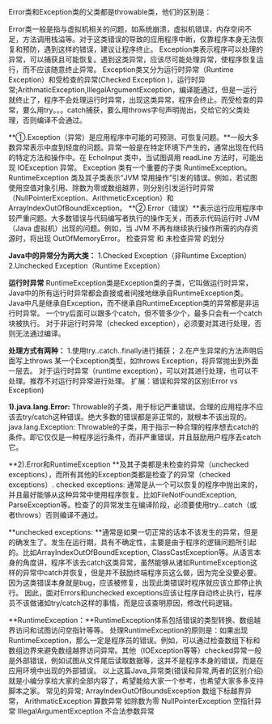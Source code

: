 Error类和Exception类的父类都是throwable类，他们的区别是：

Error类一般是指与虚拟机相关的问题，如系统崩溃，虚拟机错误，内存空间不足，方法调用栈溢等。对于这类错误的导致的应用程序中断，仅靠程序本身无法恢复和预防，遇到这样的错误，建议让程序终止。
 Exception类表示程序可以处理的异常，可以捕获且可能恢复。遇到这类异常，应该尽可能处理异常，使程序恢复运行，而不应该随意终止异常。
 Exception类又分为运行时异常（Runtime Exception）和受检查的异常(Checked Exception )，运行时异常;ArithmaticException,IllegalArgumentException，编译能通过，但是一运行就终止了，程序不会处理运行时异常，出现这类异常，程序会终止。而受检查的异常，要么用try。。。catch捕获，要么用throws字句声明抛出，交给它的父类处理，否则编译不会通过。

**①.Exception（异常）是应用程序中可能的可预测、可恢复问题。**一般大多数异常表示中度到轻度的问题。异常一般是在特定环境下产生的，通常出现在代码的特定方法和操作中。在 EchoInput 类中，当试图调用 readLine 方法时，可能出现 IOException 异常。
 Exception 类有一个重要的子类 RuntimeException。RuntimeException 类及其子类表示“JVM 常用操作”引发的错误。例如，若试图使用空值对象引用、除数为零或数组越界，则分别引发运行时异常（NullPointerException、ArithmeticException）和 ArrayIndexOutOfBoundException。
 **②.Error（错误）**表示运行应用程序中较严重问题。大多数错误与代码编写者执行的操作无关，而表示代码运行时 JVM（Java 虚拟机）出现的问题。例如，当 JVM 不再有继续执行操作所需的内存资源时，将出现 OutOfMemoryError。
 检查异常 和 未检查异常 的划分

**Java中的异常分为两大类：**
 1.Checked Exception（非Runtime Exception）
 2.Unchecked Exception（Runtime Exception）

 **运行时异常**
 RuntimeException类是Exception类的子类，它叫做运行时异常，Java中的所有运行时异常都会直接或者间接地继承自RuntimeException类。
 Java中凡是继承自Exception，而不继承自RuntimeException类的异常都是非运行时异常。
 一个try后面可以跟多个catch，但不管多少个，最多只会有一个catch块被执行。
 对于非运行时异常（checked exception），必须要对其进行处理，否则无法通过编译。

 **处理方式有两种：**
 1.使用try..catch..finally进行捕获；
 2.在产生异常的方法声明后面写上throws 某一个Exception类型，如throws Exception，将异常抛出到外面一层去。
 对于运行时异常（runtime exception），可以对其进行处理，也可以不处理。推荐不对运行时异常进行处理。
 扩展：错误和异常的区别(Error vs Exception)

 **1).java.lang.Error:** Throwable的子类，用于标记严重错误。合理的应用程序不应该去try/catch这种错误。绝大多数的错误都是非正常的，就根本不该出现的。
 java.lang.Exception: Throwable的子类，用于指示一种合理的程序想去catch的条件。即它仅仅是一种程序运行条件，而非严重错误，并且鼓励用户程序去catch它。

 **2).Error和RuntimeException **及其子类都是未检查的异常（unchecked exceptions），而所有其他的Exception类都是检查了的异常（checked exceptions）.
 checked exceptions: 通常是从一个可以恢复的程序中抛出来的，并且最好能够从这种异常中使用程序恢复。比如FileNotFoundException, ParseException等。检查了的异常发生在编译阶段，必须要使用try…catch（或者throws）否则编译不通过。

 **unchecked exceptions: **通常是如果一切正常的话本不该发生的异常，但是的确发生了。发生在运行期，具有不确定性，主要是由于程序的逻辑问题所引起的。比如ArrayIndexOutOfBoundException, ClassCastException等。从语言本身的角度讲，程序不该去catch这类异常，虽然能够从诸如RuntimeException这样的异常中catch并恢复，但是并不鼓励终端程序员这么做，因为完全没要必要。因为这类错误本身就是bug，应该被修复，出现此类错误时程序就应该立即停止执行。 因此，面对Errors和unchecked exceptions应该让程序自动终止执行，程序员不该做诸如try/catch这样的事情，而是应该查明原因，修改代码逻辑。

 **RuntimeException：**RuntimeException体系包括错误的类型转换、数组越界访问和试图访问空指针等等。
 处理RuntimeException的原则是：如果出现 RuntimeException，那么一定是程序员的错误。例如，可以通过检查数组下标和数组边界来避免数组越界访问异常。其他（IOException等等）checked异常一般是外部错误，例如试图从文件尾后读取数据等，这并不是程序本身的错误，而是在应用环境中出现的外部错误。
 以上这篇Java_异常类(错误和异常,两者的区别介绍) 就是小编分享给大家的全部内容了，希望能给大家一个参考，也希望大家多多支持脚本之家。
 常见的异常;
 ArrayIndexOutOfBoundsException 数组下标越界异常，
 ArithmaticException 算数异常 如除数为零
 NullPointerException 空指针异常
 IllegalArgumentException 不合法参数异常